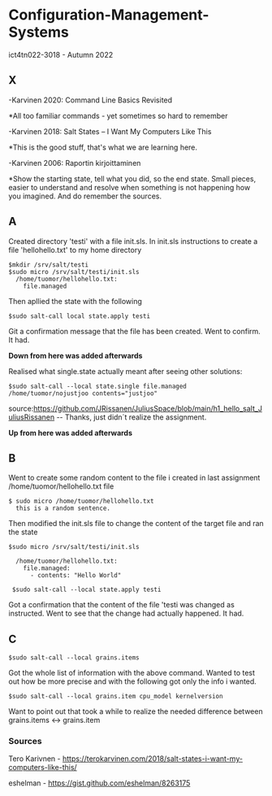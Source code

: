# Configuration-Management-Systems
ict4tn022-3018 - Autumn 2022

## X

-Karvinen 2020: Command Line Basics Revisited

*All too familiar commands - yet sometimes so hard to remember

-Karvinen 2018: Salt States – I Want My Computers Like This

*This is the good stuff, that's what we are learning here.

-Karvinen 2006: Raportin kirjoittaminen

*Show the starting state, tell what you did, so the end state. Small pieces, easier to understand and resolve when something 
is not happening how you imagined. And do remember the sources.

## A

Created directory 'testi' with a file init.sls. In init.sls instructions to create a file 'hellohello.txt' to my home directory
```
$mkdir /srv/salt/testi
$sudo micro /srv/salt/testi/init.sls
  /home/tuomor/hellohello.txt:
    file.managed
 ```
 Then apllied the state with the following
```
$sudo salt-call local state.apply testi
```

Git a confirmation message that the file has been created. Went to confirm. It had.

**Down from here was added afterwards**

Realised what single.state actually meant after seeing other solutions:

```
$sudo salt-call --local state.single file.managed /home/tuomor/nojustjoo contents="justjoo"
```
source:https://github.com/JRissanen/JuliusSpace/blob/main/h1_hello_salt_JuliusRissanen -- Thanks, just didn´t realize the assignment.

**Up from here was added afterwards**

## B

Went to create some random content to the file i created in last assignment /home/tuomor/hellohello.txt file
```
$ sudo micro /home/tuomor/hellohello.txt
  this is a random sentence.
```
Then modified the init.sls file to change the content of the target file and ran the state
```
$sudo micro /srv/salt/testi/init.sls

  /home/tuomor/hellohello.txt:
    file.managed:
      - contents: "Hello World"
 
 $sudo salt-call --local state.apply testi
 ```
Got a confirmation that the content of the file 'testi was changed as instructed.
Went to see that the change had actually happened. It had.

## C

```
$sudo salt-call --local grains.items
```
Got the whole list of information with the above command. Wanted to test out how be more precise and with the following got only the info i wanted.
```
$sudo salt-call --local grains.item cpu_model kernelversion
```
Want to point out that took a while to realize the needed difference between grains.items <-> grains.item



### Sources
Tero Karivnen - https://terokarvinen.com/2018/salt-states-i-want-my-computers-like-this/

eshelman - https://gist.github.com/eshelman/8263175
